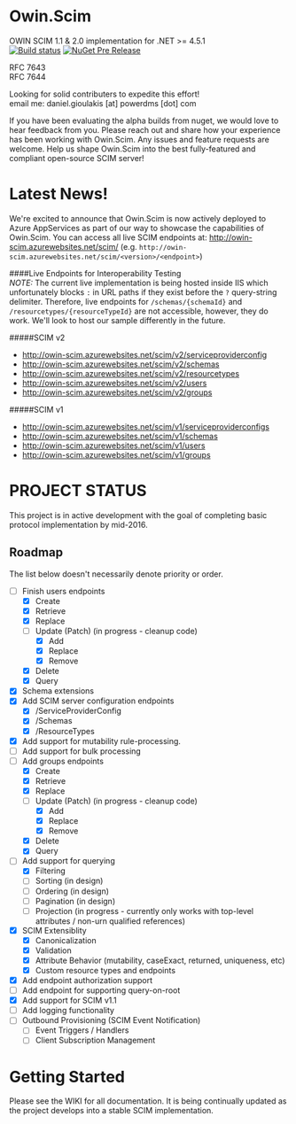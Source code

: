 # Owin.Scim
OWIN SCIM 1.1 & 2.0 implementation for .NET >= 4.5.1  
[![Build status](https://ci.appveyor.com/api/projects/status/qgblu9mx4f53tvee/branch/master?svg=true)](https://ci.appveyor.com/project/powerdms/owin-scim/branch/master) [![NuGet Pre Release](https://img.shields.io/nuget/vpre/Owin.Scim.svg?maxAge=1800)](https://www.nuget.org/packages/Owin.Scim/)

RFC 7643  
RFC 7644

Looking for solid contributers to expedite this effort!  
email me:  daniel.gioulakis [at] powerdms [dot] com

If you have been evaluating the alpha builds from nuget, we would love to hear feedback from you. Please reach out and share how your experience has been working with Owin.Scim. Any issues and feature requests are welcome. Help us shape Owin.Scim into the best fully-featured and compliant open-source SCIM server!

Latest News!
============
We're excited to announce that Owin.Scim is now actively deployed to Azure AppServices as part of our way to showcase the capabilities of Owin.Scim. You can access all live SCIM endpoints at: http://owin-scim.azurewebsites.net/scim/ (e.g. `http://owin-scim.azurewebsites.net/scim/<version>/<endpoint>`)  

####Live Endpoints for Interoperability Testing  
*NOTE:* The current live implementation is being hosted inside IIS which unfortunately blocks `:` in URL paths if they exist before the `?` query-string delimiter. Therefore, live endpoints for `/schemas/{schemaId}` and `/resourcetypes/{resourceTypeId}` are not accessible, however, they do work. We'll look to host our sample differently in the future.

#####SCIM v2  
- http://owin-scim.azurewebsites.net/scim/v2/serviceproviderconfig
- http://owin-scim.azurewebsites.net/scim/v2/schemas
- http://owin-scim.azurewebsites.net/scim/v2/resourcetypes
- http://owin-scim.azurewebsites.net/scim/v2/users
- http://owin-scim.azurewebsites.net/scim/v2/groups

#####SCIM v1   
- http://owin-scim.azurewebsites.net/scim/v1/serviceproviderconfigs
- http://owin-scim.azurewebsites.net/scim/v1/schemas
- http://owin-scim.azurewebsites.net/scim/v1/users
- http://owin-scim.azurewebsites.net/scim/v1/groups

PROJECT STATUS
==============
This project is in active development with the goal of completing basic protocol implementation by mid-2016.

Roadmap
-------
The list below doesn't necessarily denote priority or order.

- [ ] Finish users endpoints
  - [x] Create  
  - [x] Retrieve  
  - [x] Replace  
  - [ ] Update (Patch) (in progress - cleanup code)
    - [x] Add  
    - [x] Replace  
    - [x] Remove  
  - [x] Delete  
  - [x] Query
- [x] Schema extensions
- [x] Add SCIM server configuration endpoints
  - [x] /ServiceProviderConfig
  - [x] /Schemas
  - [x] /ResourceTypes
- [x] Add support for mutability rule-processing.
- [ ] Add support for bulk processing
- [ ] Add groups endpoints
  - [x] Create
  - [x] Retrieve
  - [x] Replace
  - [ ] Update (Patch)  (in progress - cleanup code)
    - [x] Add
    - [x] Replace
    - [x] Remove
  - [x] Delete  
  - [x] Query
- [ ] Add support for querying
  - [x] Filtering
  - [ ] Sorting (in design)
  - [ ] Ordering (in design)
  - [ ] Pagination (in design)
  - [ ] Projection (in progress - currently only works with top-level attributes / non-urn qualified references)
- [x] SCIM Extensiblity
  - [x] Canonicalization  
  - [x] Validation  
  - [x] Attribute Behavior (mutability, caseExact, returned, uniqueness, etc)
  - [x] Custom resource types and endpoints
- [x] Add endpoint authorization support
- [ ] Add endpoint for supporting query-on-root
- [x] Add support for SCIM v1.1
- [ ] Add logging functionality
- [ ] Outbound Provisioning (SCIM Event Notification)
  - [ ] Event Triggers / Handlers
  - [ ] Client Subscription Management

Getting Started
===============
Please see the WIKI for all documentation. It is being continually updated as the project develops into a stable SCIM implementation.

